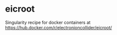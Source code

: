 # eicroot
Singularity recipe for docker containers at https://hub.docker.com/r/electronioncollider/eicroot/
